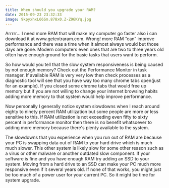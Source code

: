 ```yaml
---
title: When should you upgrade your RAM?
date: 2015-09-23 23:32:33
image: 9kpyxhxL66Sm.878x0.Z-Z96KYq.jpg
---
```



<p class="intro"><span class="dropcap">Arrrrr…</span> I need more RAM that will make my computer go faster also i can download it at www.getextraram.com. Wrong! more RAM “can” improve performance and there was a time when it almost always would but those days are gone. Modern computers even ones that are two to three years old often have enough ground for the basic tasks that users want to perform.</p>

<p>So how would you tell that the slow system responsiveness is being caused by not enough memory? Check out the Performance Monitor in task manager. If available RAM is very very low then check processes as a diagnostic tool will see that you have way too many chrome tabs open(just for an example). If you closed some chrome tabs that
would free up memory but if you are not willing to change your internet browsing habits adding more memory to that system would help improve performance.</p>

<p>Now personally I generally notice system slowdowns when I reach around eighty to ninety percent RAM utilization but some people are more or less sensitive to this. If RAM utilization is not exceeding even fifty to sixty percent in performance monitor then there is no benefit whatsoever to adding more memory because there's plenty available to the system.</p>

<p>The slowdowns that you experience when you run out of RAM are because your PC is swapping data out of RAM to your hard drive which is much much slower. This other system is likely slow for some other reason such as a virus or other malware or another outdated slow component. If your software is fine and you have enough RAM try adding an SSD to your system. Moving from a hard drive to an SSD can make your PC much more responsive even if it several years old. If none of that works, you might just be too much of a power user for your current PC. So it might be time for system upgrade.</p>

